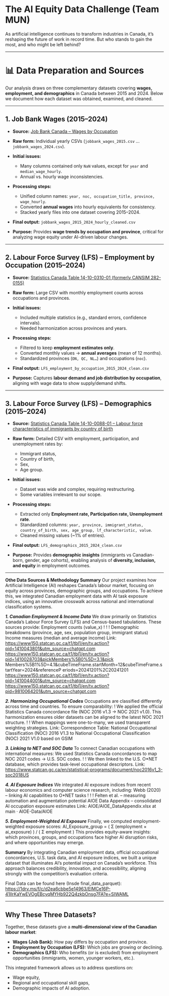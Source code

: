# The AI Equity Data Challenge (Team MUN)
As artificial intelligence continues to transform industries in Canada, it’s reshaping the future of work in record time. But who stands to gain the most, and who might be left behind? 

---

# 📊 Data Preparation and Sources

Our analysis draws on three complementary datasets covering **wages, employment, and demographics** in Canada between 2015 and 2024. Below we document how each dataset was obtained, examined, and cleaned.

---

## 1. Job Bank Wages (2015–2024)

* **Source:** [Job Bank Canada – Wages by Occupation](https://www.jobbank.gc.ca/trend-analysis/search-wages)
* **Raw form:** Individual yearly CSVs (`jobbank_wages_2015.csv` … `jobbank_wages_2024.csv`).
* **Initial issues:**

  * Many columns contained only `NaN` values, except for `year` and `median_wage_hourly`.
  * Annual vs. hourly wage inconsistencies.
* **Processing steps:**

  * Unified column names: `year, noc, occupation_title, province, wage_hourly`.
  * Converted **annual wages** into hourly equivalents for consistency.
  * Stacked yearly files into one dataset covering 2015–2024.
* **Final output:** `jobbank_wages_2015_2024_hourly_cleaned.csv`
* **Purpose:** Provides **wage trends by occupation and province**, critical for analyzing wage equity under AI-driven labour changes.

---

## 2. Labour Force Survey (LFS) – Employment by Occupation (2015–2024)

* **Source:** [Statistics Canada Table 14-10-0310-01 (formerly CANSIM 282-0155)](https://www150.statcan.gc.ca/t1/tbl1/en/tv.action?pid=1410031001)
* **Raw form:** Large CSV with monthly employment counts across occupations and provinces.
* **Initial issues:**

  * Included multiple statistics (e.g., standard errors, confidence intervals).
  * Needed harmonization across provinces and years.
* **Processing steps:**

  * Filtered to keep **employment estimates only**.
  * Converted monthly values → **annual averages** (mean of 12 months).
  * Standardized provinces (`ON, QC, NL…`) and occupations (`noc`).
* **Final output:** `LFS_employment_by_occupation_2015_2024_clean.csv`
* **Purpose:** Captures **labour demand and job distribution by occupation**, aligning with wage data to show supply/demand shifts.

---

## 3. Labour Force Survey (LFS) – Demographics (2015–2024)

* **Source:** [Statistics Canada Table 14-10-0088-01 – Labour force characteristics of immigrants by country of birth](https://www150.statcan.gc.ca/t1/tbl1/en/tv.action?pid=1410008801)
* **Raw form:** Detailed CSV with employment, participation, and unemployment rates by:

  * Immigrant status,
  * Country of birth,
  * Sex,
  * Age group.
* **Initial issues:**

  * Dataset was wide and complex, requiring restructuring.
  * Some variables irrelevant to our scope.
* **Processing steps:**

  * Extracted only **Employment rate, Participation rate, Unemployment rate**.
  * Standardized columns: `year, province, immigrant_status, country_of_birth, sex, age_group, lf_characteristic, value`.
  * Cleaned missing values (\~1% of entries).
* **Final output:** `LFS_demographics_2015_2024_clean.csv`
* **Purpose:** Provides **demographic insights** (immigrants vs Canadian-born, gender, age cohorts), enabling analysis of **diversity, inclusion, and equity** in employment outcomes.
  

---



**Othe Data Sources & Methodology Summary**
Our project examines how Artificial Intelligence (AI) reshapes Canada’s labour market, focusing on equity across provinces, demographic groups, and occupations. To achieve this, we integrated Canadian employment data with AI task exposure indices, using an innovative crosswalk across national and international classification systems.

***1. Canadian Employment & Income Data***
We draw primarily on Statistics Canada’s Labour Force Survey (LFS) and Census-based tabulations. These sources provide:
Employment counts (value_x)
! ! !
Demographic breakdowns (province, age, sex, population group, immigrant status)
Income measures (median and average income)
Link: https://www150.statcan.gc.ca/t1/tbl1/en/tv.action?pid=1410043801&utm_source=chatgpt.com
https://www150.statcan.gc.ca/t1/tbl1/en/tv.action?pid=1410028703&pickMembers%5B0%5D=3.1&pick Members%5B1%5D=4.1&cubeTimeFrame.startMonth=12&cubeTimeFrame.startYear=2024&referenceP
eriods=20241201%2C20241201
https://www150.statcan.gc.ca/t1/tbl1/en/tv.action?pid=1410044001&utm_source=chatgpt.com https://www150.statcan.gc.ca/t1/tbl1/en/tv.action?pid=9810064201&utm_source=chatgpt.com

***2. Harmonizing Occupational Codes***
Occupations are classified differently across time and countries. To ensure comparability:
!
We applied the official Statistics Canada concordance file
(NOC 2016 v1.3 → NOC 2021 v1.0).
This harmonization ensures older datasets can be aligned to the latest NOC 2021 structure.
! !
When mappings were one-to-many, we used transparent weighting strategies.
Link:
Correspondence Table: National Occupational Classification (NOC) 2016 V1.3 to National Occupational Classification (NOC) 2021 V1.0 based on GSIM

***3. Linking to NET and SOC Data***
To connect Canadian occupations with international measures:
We used Statistics Canada concordances to map NOC 2021 codes → U.S. SOC codes.
! !
We then linked to the U.S. O*NET database, which provides task-level occupational descriptors.
Link:
https://www.statcan.gc.ca/en/statistical-programs/document/noc2016v1_3-soc2018US

***4. AI Exposure Indices***
We integrated AI exposure indices from recent labour economics and computer science research, including:
Webb (2020) – linking AI capabilities to O*NET tasks
! ! !
Felten et al. – measuring automation and augmentation potential
AIOE Data Appendix – consolidated AI occupation exposure estimates
Link:
AIOE/AIOE_DataAppendix.xlsx at main · AIOE-Data/AIOE

***5. Employment-Weighted AI Exposure***
Finally, we computed employment-weighted exposure scores:
AI_Exposure_group = ( Σ (employment × ai_exposure) ) / ( Σ employment )
This provides equity-aware insights: which provinces, groups, and occupations face higher AI disruption risks, and where opportunities may emerge.

**Summary**
By integrating Canadian employment data, official occupational concordances, U.S. task data, and AI exposure indices, we built a unique dataset that illuminates AI’s potential impact on Canada’s workforce. This approach balances credibility, innovation, and accessibility, aligning strongly with the competition’s evaluation criteria.



Final Data can be found here (Insde final_data_parquet): https://1drv.ms/f/c/d2ea6cbbe5e14963/ElMCe16P-41IlrKaYwEVOgEBcyqMYHb922Q4zkbOnsg7FA?e=SIWAML





---




## Why These Three Datasets?

Together, these datasets give a **multi-dimensional view of the Canadian labour market**:

* **Wages (Job Bank):** How pay differs by occupation and province.
* **Employment by Occupation (LFS):** Which jobs are growing or declining.
* **Demographics (LFS):** Who benefits (or is excluded) from employment opportunities (immigrants, women, younger workers, etc.).

This integrated framework allows us to address questions on:

* Wage equity,
* Regional and occupational skill gaps,
* Demographic impacts of AI adoption.




































